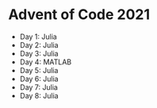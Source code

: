 # Advent of Code 2021

- Day 1: Julia 
- Day 2: Julia 
- Day 3: Julia 
- Day 4: MATLAB 
- Day 5: Julia 
- Day 6: Julia 
- Day 7: Julia 
- Day 8: Julia 

